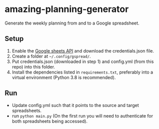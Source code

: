 # amazing-planning-generator
Generate the weekly planning from and to a Google spreadsheet.

## Setup
1. Enable the [Google sheets API](https://developers.google.com/sheets/api/quickstart/python) 
and download the credentials.json file.
2. Create a folder at `~/.config/gspread/`.
3. Put credentials.json (downloaded in step 1) and config.yml (from this repo) into this folder.
4. Install the dependencies listed in `requirements.txt`, preferably into a virtual environment (Python 3.8 is recommended).

## Run
- Update config.yml such that it points to the source and target 
  spreadsheets.
- run ```python main.py``` (On the first run you will need to authenticate for both spreadsheets being accessed).

